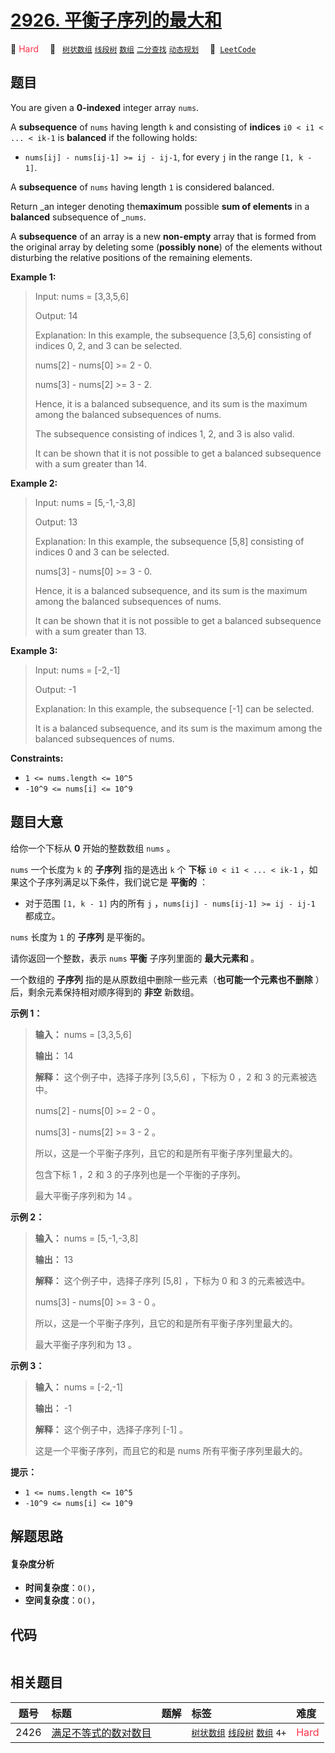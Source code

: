 # [2926. 平衡子序列的最大和](https://leetcode.com/problems/maximum-balanced-subsequence-sum)

🔴 <font color=#ff334b>Hard</font>&emsp; 🔖&ensp; [`树状数组`](/tag/binary-indexed-tree.md) [`线段树`](/tag/segment-tree.md) [`数组`](/tag/array.md) [`二分查找`](/tag/binary-search.md) [`动态规划`](/tag/dynamic-programming.md)&emsp; 🔗&ensp;[`LeetCode`](https://leetcode.com/problems/maximum-balanced-subsequence-sum)

## 题目

You are given a **0-indexed** integer array `nums`.

A **subsequence** of `nums` having length `k` and consisting of **indices**
`i0 < i1 < ... < ik-1` is **balanced** if the following holds:

  * `nums[ij] - nums[ij-1] >= ij - ij-1`, for every `j` in the range `[1, k - 1]`.

A **subsequence** of `nums` having length `1` is considered balanced.

Return _an integer denoting the**maximum** possible **sum of elements** in a
**balanced** subsequence of _`nums`.

A **subsequence** of an array is a new **non-empty** array that is formed from
the original array by deleting some (**possibly none**) of the elements
without disturbing the relative positions of the remaining elements.



**Example 1:**

> Input: nums = [3,3,5,6]
> 
> Output: 14
> 
> Explanation: In this example, the subsequence [3,5,6] consisting of indices 0, 2, and 3 can be selected.
> 
> nums[2] - nums[0] >= 2 - 0.
> 
> nums[3] - nums[2] >= 3 - 2.
> 
> Hence, it is a balanced subsequence, and its sum is the maximum among the balanced subsequences of nums.
> 
> The subsequence consisting of indices 1, 2, and 3 is also valid.
> 
> It can be shown that it is not possible to get a balanced subsequence with a sum greater than 14.

**Example 2:**

> Input: nums = [5,-1,-3,8]
> 
> Output: 13
> 
> Explanation: In this example, the subsequence [5,8] consisting of indices 0 and 3 can be selected.
> 
> nums[3] - nums[0] >= 3 - 0.
> 
> Hence, it is a balanced subsequence, and its sum is the maximum among the balanced subsequences of nums.
> 
> It can be shown that it is not possible to get a balanced subsequence with a sum greater than 13.

**Example 3:**

> Input: nums = [-2,-1]
> 
> Output: -1
> 
> Explanation: In this example, the subsequence [-1] can be selected.
> 
> It is a balanced subsequence, and its sum is the maximum among the balanced subsequences of nums.

**Constraints:**

  * `1 <= nums.length <= 10^5`
  * `-10^9 <= nums[i] <= 10^9`


## 题目大意

给你一个下标从 **0**  开始的整数数组 `nums` 。

`nums` 一个长度为 `k` 的 **子序列**  指的是选出 `k` 个 **下标**  `i0 < i1 < ... < ik-1`
，如果这个子序列满足以下条件，我们说它是 **平衡的**  ：

  * 对于范围 `[1, k - 1]` 内的所有 `j` ，`nums[ij] - nums[ij-1] >= ij - ij-1` 都成立。

`nums` 长度为 `1` 的 **子序列**  是平衡的。

请你返回一个整数，表示 `nums` **平衡**  子序列里面的 **最大元素和**  。

一个数组的 **子序列**  指的是从原数组中删除一些元素（**也可能一个元素也不删除** ）后，剩余元素保持相对顺序得到的 **非空**  新数组。



**示例 1：**

> 
> 
> 
> 
> 
> **输入：** nums = [3,3,5,6]
> 
> **输出：** 14
> 
> **解释：** 这个例子中，选择子序列 [3,5,6] ，下标为 0 ，2 和 3 的元素被选中。
> 
> nums[2] - nums[0] >= 2 - 0 。
> 
> nums[3] - nums[2] >= 3 - 2 。
> 
> 所以，这是一个平衡子序列，且它的和是所有平衡子序列里最大的。
> 
> 包含下标 1 ，2 和 3 的子序列也是一个平衡的子序列。
> 
> 最大平衡子序列和为 14 。

**示例 2：**

> 
> 
> 
> 
> 
> **输入：** nums = [5,-1,-3,8]
> 
> **输出：** 13
> 
> **解释：** 这个例子中，选择子序列 [5,8] ，下标为 0 和 3 的元素被选中。
> 
> nums[3] - nums[0] >= 3 - 0 。
> 
> 所以，这是一个平衡子序列，且它的和是所有平衡子序列里最大的。
> 
> 最大平衡子序列和为 13 。
> 
> 

**示例 3：**

> 
> 
> 
> 
> 
> **输入：** nums = [-2,-1]
> 
> **输出：** -1
> 
> **解释：** 这个例子中，选择子序列 [-1] 。
> 
> 这是一个平衡子序列，而且它的和是 nums 所有平衡子序列里最大的。
> 
> 



**提示：**

  * `1 <= nums.length <= 10^5`
  * `-10^9 <= nums[i] <= 10^9`


## 解题思路

#### 复杂度分析

- **时间复杂度**：`O()`，
- **空间复杂度**：`O()`，

## 代码

```javascript

```

## 相关题目

<!-- prettier-ignore -->
| 题号 | 标题 | 题解 | 标签 | 难度 |
| :------: | :------ | :------: | :------ | :------ |
| 2426 | [满足不等式的数对数目](https://leetcode.com/problems/number-of-pairs-satisfying-inequality) |  |  [`树状数组`](/tag/binary-indexed-tree.md) [`线段树`](/tag/segment-tree.md) [`数组`](/tag/array.md) `4+` | <font color=#ff334b>Hard</font> |
